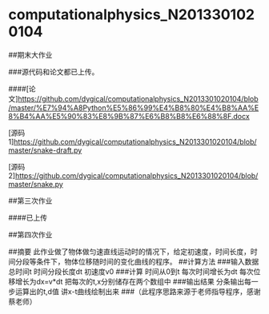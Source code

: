 # computationalphysics_N2013301020104


##期末大作业

###源代码和论文都已上传。

####[论文]<https://github.com/dygical/computationalphysics_N2013301020104/blob/master/%E7%94%A8Python%E5%86%99%E4%B8%80%E4%B8%AA%E8%B4%AA%E5%90%83%E8%9B%87%E6%B8%B8%E6%88%8F.docx>

[源码1]<https://github.com/dygical/computationalphysics_N2013301020104/blob/master/snake-draft.py>

[源码2]<https://github.com/dygical/computationalphysics_N2013301020104/blob/master/snake.py>

##第三次作业

####已上传

##第四次作业

##摘要
此作业做了物体做匀速直线运动时的情况下，给定初速度，时间长度，时间分段等条件下，物体位移随时间的变化曲线的程序。
##计算方法
###输入数据
 总时间t
 时间分段长度dt
 初速度v0
###计算
 时间从0到t
 每次时间增长为dt
 每次位移增长为dx=v*dt
 把每次的t,x分别储存在两个数组中
###输出结果
 分条输出每一步运算出的t,d值
 讲x-t曲线绘制出来
###（此程序思路来源于老师指导程序，感谢蔡老师）
